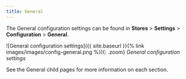 ```yaml
---
title: General
---
```


The General configuration settings can be found in **Stores** > **Settings** > **Configuration** > **General**.

![General configuration settings]({{ site.baseurl }}{% link images/images/config-general.png %}){: .zoom}
_General configuration settings_

See the General child pages for more information on each section.
